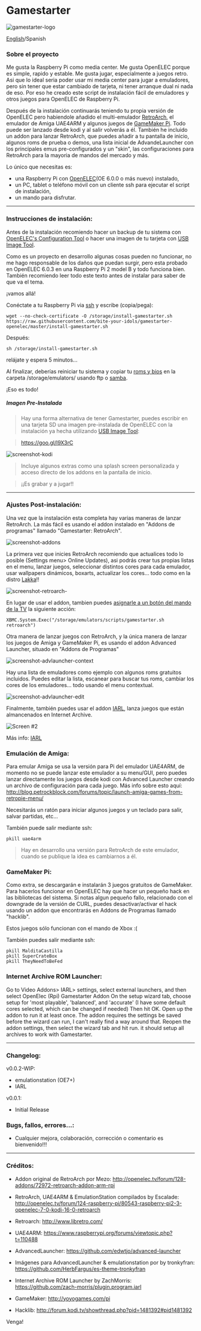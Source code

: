 # Gamestarter

![gamestarter-logo](https://raw.githubusercontent.com/bite-your-idols/gamestarter-openelec/master/assets/gamestarter-logo.jpg)

[English](https://github.com/bite-your-idols/gamestarter-openelec/)/Spanish


### Sobre el proyecto
Me gusta la Raspberry Pi como media center. Me gusta OpenELEC porque es simple, rapido y estable. Me gusta jugar, especialmente a juegos retro. Asi que lo ideal seria poder usar mi media center para jugar a emuladores, pero sin tener que estar cambiado de tarjeta, ni tener arranque dual ni nada de eso. Por eso he creado este script de instalación fácil de emuladores y otros juegos para OpenELEC de Raspberry Pi.

Después de la instalación continuarás teniendo tu propia versión de OpenELEC pero habiendole añadido el multi-emulador [RetroArch](http://www.libretro.com/index.php/getting-started-with-retroarch/), el emulador de Amiga UAE4ARM y algunos juegos de [GameMaker Pi](http://yoyogames.com/pi). Todo puede ser lanzado desde kodi y al salir volverás a él. También he incluido un addon para lanzar RetroArch, que puedes añadir a tu pantalla de inicio, algunos roms de prueba o demos, una lista inicial de AdvandeLauncher con los principales emus pre-configurados y un "skin", las configuraciones para RetroArch para la mayoria de mandos del mercado y más.


Lo único que necesitas es:
- una Raspberry Pi con [OpenELEC](http://openelec.tv/get-openelec)(OE 6.0.0 o más nuevo) instalado, 
- un PC, tablet o teléfono móvil con un cliente ssh para ejecutar el script de instalación, 
- un mando para disfrutar.

***


### Instrucciones de instalación:

Antes de la instalación recomiendo hacer un backup de tu sistema con [OpenELEC's Configuration Tool](http://wiki.openelec.tv/index.php/OpenELEC_Configuration_Addon) o hacer una imagen de tu tarjeta con [USB Image Tool](http://www.alexpage.de/usb-image-tool/).

Como es un proyecto en desarrollo algunas cosas pueden no funcionar, no me hago responsable de los daños que puedan surgir, pero esta probado en OpenELEC 6.0.3 en una Raspberry Pi 2 model B y todo funciona bien. También recomiendo leer todo este texto antes de instalar para saber de que va el tema.

¡vamos allá!


Conéctate a tu Raspberry Pi via [ssh](http://wiki.openelec.tv/index.php/OpenELEC_FAQ#How_do_i_use_SSH.3F) y escribe (copia/pega):

```
wget --no-check-certificate -O /storage/install-gamestarter.sh https://raw.githubusercontent.com/bite-your-idols/gamestarter-openelec/master/install-gamestarter.sh
```

Después:
```
sh /storage/install-gamestarter.sh
```

relájate y espera 5 minutos...


Al finalizar, deberías reiniciar tu sistema y copiar tu [roms y bios](https://github.com/libretro/Lakka/wiki/ROMs-and-BIOSes) en la carpeta /storage/emulators/ usando ftp o [samba](http://wiki.openelec.tv/index.php/Accessing_Samba_Shares).

¡Eso es todo!


##### Imagen Pre-Instalada
> Hay una forma alternativa de tener Gamestarter, puedes escribir en una tarjeta SD una imagen pre-instalada de OpenELEC con la instalación ya hecha utilizando [USB Image Tool](http://www.alexpage.de/usb-image-tool/):

> https://goo.gl/l9X3rC

![screenshot-kodi](https://github.com/bite-your-idols/gamestarter-openelec/raw/master/assets/screenshot-kodi.png)

> Incluye algunos extras como una splash screen personalizada y acceso directo de los addons en la pantalla de inicio.

> ¡¡Es grabar y a jugar!!


***


### Ajustes Post-instalación:

Una vez que la instalación esta completa hay varias maneras de lanzar RetroArch. La más fácil es usando el addon instalado en "Addons de programas" llamado "Gamestarter: RetroArch".

![screenshot-addons](https://github.com/bite-your-idols/gamestarter-openelec/raw/master/assets/screenshot-addons.png)

La primera vez que inicies RetroArch recomiendo que actualices todo lo posible (Settings menu> Online Updates), asi podrás crear tus propias listas en el menu, lanzar juegos, seleccionar distintos cores para cada emulador, usar wallpapers dinámicos, boxarts, actualizar los cores... todo como en la distro [Lakka](http://www.lakka.tv/)!!

![screenshot-retroarch-](https://github.com/bite-your-idols/gamestarter-openelec/raw/master/assets/screenshot-retroarch.gif)

En lugar de usar el addon, tambien puedes [asignarle a un botón del mando de la TV](http://kodi.wiki/view/HOW-TO:Modify_keymaps) la siguiente acción:
```
XBMC.System.Exec("/storage/emulators/scripts/gamestarter.sh retroarch")
```

Otra manera de lanzar juegos con RetroArch, y la única manera de lanzar los juegos de Amiga y GameMaker Pi, es usando el addon Advanced Launcher, situado en "Addons de Programas"


![screenshot-advlauncher-context](https://github.com/bite-your-idols/gamestarter-openelec/raw/master/assets/screenshot-advlauncher-context.png)

Hay una lista de emuladores como ejemplo con algunos roms gratuitos incluidos. Puedes editar la lista, escanear para buscar tus roms, cambiar los cores de los emuladores... todo usando el menu contextual.


![screenshot-advlauncher-edit](https://github.com/bite-your-idols/gamestarter-openelec/raw/master/assets/screenshot-advlauncher-edit.png)


Finalmente, también puedes usar el addon [IARL](https://github.com/zach-morris/plugin.program.iarl/), lanza juegos que están almancenados en Internet Archive.

![Screen #2](https://raw.githubusercontent.com/zach-morris/plugin.program.iarl/master/support/media/screen2.jpg)

Más info: [IARL](https://github.com/zach-morris/plugin.program.iarl/)


### Emulación de Amiga:

Para emular Amiga se usa la versión para Pi del emulador UAE4ARM, de momento no se puede lanzar este emulador a su menu/GUI, pero puedes lanzar directamente los juegos desde kodi con Advanced Launcher creando un archivo de configuración para cada juego. Más info sobre esto aquí: http://blog.petrockblock.com/forums/topic/launch-amiga-games-from-retropie-menu/

Necesitarás un ratón para iniciar algunos juegos y un teclado para salir, salvar partidas, etc...

También puede salir mediante ssh:
```
pkill uae4arm
```
> Hay en desarrollo una versión para RetroArch de este emulador, cuando se publique la idea es cambiarnos a él.


### GameMaker Pi:

Como extra, se descargarán e instalarán 3 juegos gratuitos de GameMaker. Para hacerlos funcionar en OpenELEC hay que hacer un pequeño hack en las bibliotecas del sistema. Si notas algun pequeño fallo, relacionado con el downgrade de la versión de CURL, puedes desactivar/activar el hack usando un addon que encontrarás en Addons de Programas llamado "hacklib".

Estos juegos sólo funcionan con el mando de Xbox :(

También puedes salir mediante ssh:
```
pkill MalditaCastilla
pkill SuperCrateBox
pkill TheyNeedToBeFed
```

### Internet Archive ROM Launcher:

Go to Video Addons> IARL> settings, select external launchers, and then select OpenElec (Rpi) Gamestarter Addon
On the setup wizard tab, choose setup for 'most playable', 'balanced', and 'accurate' (I have some default cores selected, which can be changed if needed)
Then hit OK. Open up the addon to run it at least once. The addon requires the settings be saved before the wizard can run, I can't really find a way around that.
Reopen the addon settings, then select the wizard tab and hit run. it should setup all archives to work with Gamestarter.

***


### Changelog:
v0.0.2-WIP:
- emulationstation (OE7+)
- IARL

v0.0.1: 
- Initial Release


### Bugs, fallos, errores...:

- Cualquier mejora, colaboración, corrección o comentario es bienvenido!!!


***



### Créditos:

- Addon original de RetroArch por Mezo:
 http://openelec.tv/forum/128-addons/72972-retroarch-addon-arm-rpi

- RetroArch, UAE4ARM & EmulationStation compilados by Escalade:
http://openelec.tv/forum/124-raspberry-pi/80543-raspberry-pi2-3-openelec-7-0-kodi-16-0-retroarch

- Retroarch:
http://www.libretro.com/

- UAE4ARM:
https://www.raspberrypi.org/forums/viewtopic.php?t=110488

- AdvancedLauncher:
https://github.com/edwtjo/advanced-launcher

- Imágenes para AdvancedLauncher & emulationstation por by tronkyfran:
https://github.com/HerbFargus/es-theme-tronkyfran

- Internet Archive ROM Launcher by ZachMorris:
https://github.com/zach-morris/plugin.program.iarl

- GameMaker:
http://yoyogames.com/pi

- Hacklib:
http://forum.kodi.tv/showthread.php?pid=1481392#pid1481392



Venga!
